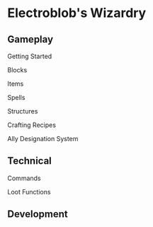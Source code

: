 # Electroblob's Wizardry
## Gameplay
Getting Started

Blocks

Items

Spells

Structures

Crafting Recipes

Ally Designation System

## Technical

Commands

Loot Functions

## Development